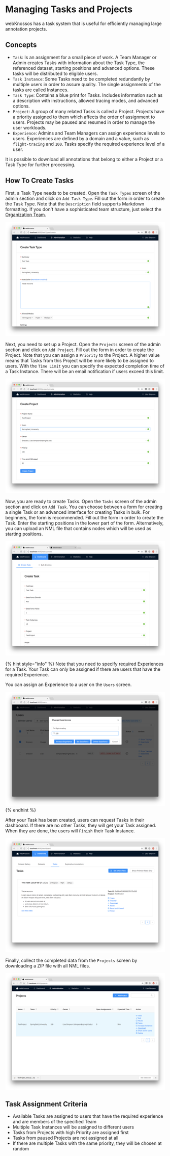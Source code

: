 # Managing Tasks and Projects

webKnossos has a task system that is useful for efficiently managing large annotation projects.

## Concepts

* `Task`: Is an assignment for a small piece of work. A Team Manager or Admin creates Tasks with information about the Task Type, the referenced dataset, starting positions and advanced options. These tasks will be distributed to eligible users. 
* `Task Instance`: Some Tasks need to be completed redundantly by multiple users in order to assure quality. The single assignments of the tasks are called Instances.
* `Task Type`: Contains a blue print for Tasks. Includes information such as a description with instructions, allowed tracing modes, and advanced options.
* `Project`: A group of many related Tasks is called a Project. Projects have a priority assigned to them which affects the order of assignment to users. Projects may be paused and resumed in order to manage the user workloads.
* `Experience`: Admins and Team Managers can assign experience levels to users. Experiences are defined by a domain and a value, such as `flight-tracing` and `100`. Tasks specify the required experience level of a user.

It is possible to download all annotations that belong to either a Project or a Task Type for further processing.

## How To Create Tasks

First, a Task Type needs to be created. Open the `Task Types` screen of the admin section and click on `Add Task Type`. Fill out the form in order to create the Task Type. Note that the `Description` field supports Markdown formatting. If you don't have a sophisticated team structure, just select the [Organization Team](users.md#organizations).

![Create a Task Type](../.gitbook/assets/tasks_tasktype%20%281%29.png)

Next, you need to set up a Project. Open the `Projects` screen of the admin section and click on `Add Project`. Fill out the form in order to create the Project. Note that you can assign a `Priority` to the Project. A higher value means that Tasks from this Project will be more likely to be assigned to users. With the `Time Limit` you can specify the expected completion time of a Task Instance. There will be an email notification if users exceed this limit.

![Create a Project](../.gitbook/assets/tasks_project%20%282%29.png)

Now, you are ready to create Tasks. Open the `Tasks` screen of the admin section and click on `Add Task`. You can choose between a form for creating a single Task or an advanced interface for creating Tasks in bulk. For beginners, the form is recommended. Fill out the form in order to create the Task. Enter the starting positions in the lower part of the form. Alternatively, you can upload an NML file that contains nodes which will be used as starting positions.

![Create a Task](../.gitbook/assets/tasks_task%20%281%29.png)

{% hint style="info" %}
Note that you need to specify required Experiences for a Task. Your Task can only be assigned if there are users that have the required Experience.

You can assign an Experience to a user on the `Users` screen.

![Assigning Experiences to users](../.gitbook/assets/users_experience.png)
{% endhint %}

After your Task has been created, users can request Tasks in their dashboard. If there are no other Tasks, they will get your Task assigned. When they are done, the users will `Finish` their Task Instance.

![Requesting Tasks in the Dashboard](../.gitbook/assets/dashboard_tasks%20%282%29.png)

Finally, collect the completed data from the `Projects` screen by downloading a ZIP file with all NML files.

![Download all Tasks of a Project](../.gitbook/assets/tasks_download%20%281%29.png)

## Task Assignment Criteria

* Available Tasks are assigned to users that have the required experience and are members of the specified Team
* Multiple Task Instances will be assigned to different users
* Tasks from Projects with high Priority are assigned first
* Tasks from paused Projects are not assigned at all
* If there are multiple Tasks with the same priority, they will be chosen at random

